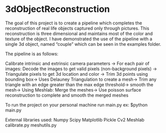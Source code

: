 # 3dObjectReconstruction
The goal of this project is to create a pipeline which completes the reconstruction of real life objects captured only through pictures. This reconstruction is three dimensional and maintains most of the color and texture of the object. I have demonstrated the use of the pipeline with a single 3d object, named “couple” which can be seen in the examples folder.

The pipeline is as follows:


Calibrate intrinsic and extrinsic camera parameters ->
For each pair of images:
  Decode the images to get valid pixels (non-background pixels) ->
  Triangulate pixels to get 3d location and color ->
  Trim 3d points using bounding box->
  Uses Delauney Triangulation to create a mesh->
  Trim any triangle with an edge greater than the max edge threshold->
  smooth the mesh->
Using Meshlab:
  Merge the meshes->
  Use poisson surface reconstruction to complete and smooth the merged meshes

To run the project on your personal machine run main.py
ex: $python main.py

External libraries used:
Numpy
Scipy
Matplotlib
Pickle
Cv2
Meshlab
calibrate.py
meshutils.py

